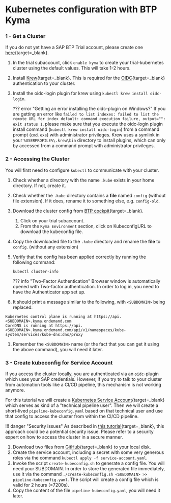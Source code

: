 # Kubernetes configuration with BTP Kyma

### 1 - Get a Cluster

If you do not yet have a SAP BTP Trial account, please create one [here](https://account.hanatrial.ondemand.com/trial/#/home/trial){target=_blank}.

1. In the trial subaccount, click `enable kyma` to create your trial-kubernetes cluster using the default values. This will take 1-2 hours.
2. Install [Krew](https://krew.sigs.k8s.io/docs/user-guide/setup/install/){target=_blank}. This is required for the [OIDC](https://kubernetes.io/docs/reference/access-authn-authz/authentication/#openid-connect-tokens){target=_blank} authentication to your cluster.
3. Install the oidc-login plugin for krew using `kubectl krew install oidc-login`.

    ??? error "Getting an error installing the oidc-plugin on Windows?"
        If you are getting an error like `failed to list indexes: failed to list the remote URL for index default: command execution failure, output="": exit status 1`, please make sure that you execute the oidc-login plugin install command (`kubectl krew install oidc-login`) from a command prompt (`cmd.exe`) with administrator privileges.
        Krew uses a symlink in your `%USERPROFILE%\.krew\bin` directory to install plugins, which can only by accessed from a command prompt with administrator privileges.

### 2 - Accessing the Cluster

You will first need to configure `kubectl` to communicate with your cluster.

1. Check whether a directory with the name `.kube` exists in your home directory.
    If not, create it.
1. Check whether the `.kube` directory contains a **file** named `config` (without file extension).
    If it does, rename it to something else, e.g. `config-old`.
1. Download the cluster config from [BTP cockpit](https://account.hanatrial.ondemand.com/trial/#/home/trial){target=_blank}.
    1. Click on your trial subaccount.
    2. From the `Kyma Environment` section, click on KubeconfigURL to download the kubeconfig file. 
1. Copy the downloaded file to the `.kube` directory and rename the **file** to `config`. (without any extension)
1. Verify that the config has been applied correctly by running the following command:
    ```shell
    kubectl cluster-info
    ```

    ??? info "Two-Factor Authentication"
        Browser window is automatically opened with Two-factor authentication. In order to log in, you need to have the Authenticator app set up.

1. It should print a message similar to the following, with `<SUBDOMAIN>` being replaced:
```
Kubernetes control plane is running at https://api.<SUBDOMAIN>.kyma.ondemand.com
CoreDNS is running at https://api.<SUBDOMAIN>.kyma.ondemand.com/api/v1/namespaces/kube-system/services/kube-dns:dns/proxy
```

1. Remember the `<SUBDOMAIN>` name (or the fact that you can get it using the above command), you will need it later.


### 3 - Create kubeconfig for Service Account

If you access the cluster locally, you are authenticated via an `oidc`-plugin which uses your SAP credentials. However, if you try to talk to your cluster from automation tools like a CI/CD pipeline, this mechanism is not working anymore.

For this tutorial we will create a [Kubernetes Service Account](https://kubernetes.io/docs/concepts/security/service-accounts/){target=_blank} which serves as kind of a "technical pipeline user". Then we will create a short-lived `pipeline-kubeconfig.yaml` based on that technical user and use that config to access the cluster from within the CI/CD pipeline.

!!! danger "Security issues" 
    As described in [this tutorial](https://developers.sap.com/tutorials/kyma-create-service-account.html){target=_blank}, this approach could be a potential security issue. Please refer to a security expert on how to access the cluster in a secure manner.


1. Download two files from [GitHub](https://github.tools.sap/cloud-curriculum/exercise-code-cd-azure-java/tree/main/.kubernetes){target=_blank} to your local disk.
1. Create the service account, including a secret with some very generous roles via the command `kubectl apply -f service-account.yaml`.
1. Invoke the script `create-kubeconfig.sh` to generate a config file. You will need your SUBDOMAIN. In order to store the generated file immediately, use it via the command `./create-kubeconfig.sh <SUBDOMAIN> >> pipeline-kubeconfig.yaml`. The script will create a config file which is valid for 2 hours (=7200s).
1. Copy the content of the file `pipeline-kubeconfig.yaml`, you will need it later.
